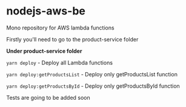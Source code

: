 # nodejs-aws-be
Mono repository for AWS lambda functions

Firstly you'll need to go to the product-service folder

**Under product-service folder**

`yarn deploy` - Deploy all Lambda functions

`yarn deploy:getProductsList` - Deploy only getProductsList function
 
`yarn deploy:getProductsById` - Deploy only getProductsById function

Tests are going to be added soon
